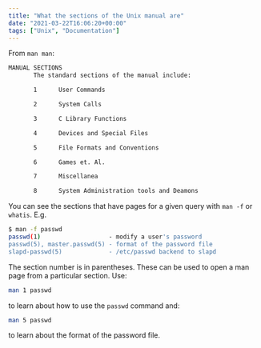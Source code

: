 ```yaml
---
title: "What the sections of the Unix manual are"
date: "2021-03-22T16:06:20+00:00"
tags: ["Unix", "Documentation"]
---
```


From `man man`:

```txt
MANUAL SECTIONS
       The standard sections of the manual include:

       1      User Commands

       2      System Calls

       3      C Library Functions

       4      Devices and Special Files

       5      File Formats and Conventions

       6      Games et. Al.

       7      Miscellanea

       8      System Administration tools and Deamons
```

You can see the sections that have pages for a given query with `man -f` or
`whatis`. E.g.

```bash
$ man -f passwd
passwd(1)                   - modify a user's password
passwd(5), master.passwd(5) - format of the password file
slapd-passwd(5)             - /etc/passwd backend to slapd
```

The section number is in parentheses. These can be used to open a man page from
a particular section. Use:

```bash
man 1 passwd
```

to learn about how to use the `passwd` command and:

```bash
man 5 passwd
```

to learn about the format of the password file.

